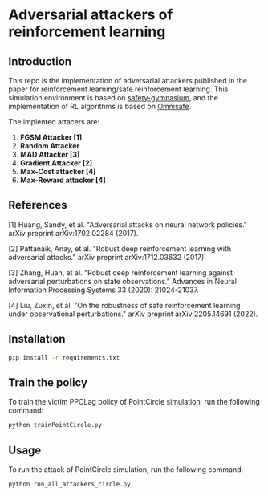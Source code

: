 # Adversarial attackers of reinforcement learning 


## Introduction
This repo is the implementation of adversarial attackers published in the paper for reinforcement learning/safe reinforcement learning.
This simulation environment is based on [safety-gymnasium](safety-gymnasium.readthedocs.io/en/latest/), and the implementation of RL algorithms is based on [Omnisafe](https://www.omnisafe.ai/en/latest/).

The implented attacers are:

1. **FGSM Attacker [1]**
2. **Random Attacker**
3. **MAD Attacker [3]**
4. **Gradient Attacker [2]**
5. **Max-Cost attacker [4]**
6. **Max-Reward attacker [4]**



## References
[1] Huang, Sandy, et al. "Adversarial attacks on neural network policies." arXiv preprint arXiv:1702.02284 (2017).

[2] Pattanaik, Anay, et al. "Robust deep reinforcement learning with adversarial attacks." arXiv preprint arXiv:1712.03632 (2017).

[3] Zhang, Huan, et al. "Robust deep reinforcement learning against adversarial perturbations on state observations." Advances in Neural Information Processing Systems 33 (2020): 21024-21037.

[4] Liu, Zuxin, et al. "On the robustness of safe reinforcement learning under observational perturbations." arXiv preprint arXiv:2205.14691 (2022).


## Installation
```bash
pip install -r requirements.txt
```

## Train the policy
To train the victim PPOLag policy of PointCircle simulation, run the following command:
```bash
python trainPointCircle.py
```

## Usage
To run the attack of PointCircle simulation, run the following command:
```bash
python run_all_attackers_circle.py
```
